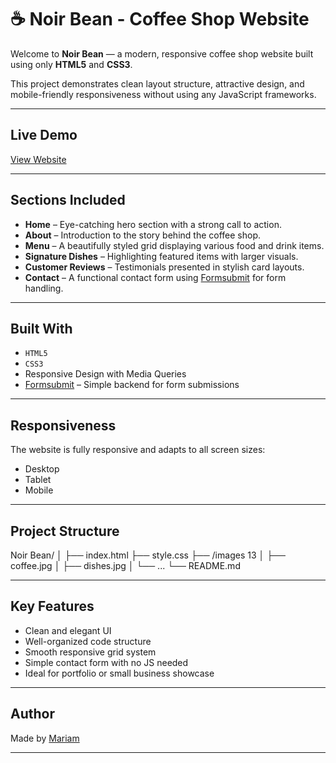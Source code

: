 # ☕ Noir Bean - Coffee Shop Website

Welcome to **Noir Bean** — a modern, responsive coffee shop website built using only **HTML5** and **CSS3**.

This project demonstrates clean layout structure, attractive design, and mobile-friendly responsiveness without using any JavaScript frameworks.

---

## Live Demo

[View Website](https://mariam149-abdo.github.io/Noir-Bean/)

---

## Sections Included

- **Home** – Eye-catching hero section with a strong call to action.
- **About** – Introduction to the story behind the coffee shop.
- **Menu** – A beautifully styled grid displaying various food and drink items.
- **Signature Dishes** – Highlighting featured items with larger visuals.
- **Customer Reviews** – Testimonials presented in stylish card layouts.
- **Contact** – A functional contact form using [Formsubmit](https://formsubmit.co/) for form handling.

---

## Built With

- `HTML5`
- `CSS3`
- Responsive Design with Media Queries
- [Formsubmit](https://formsubmit.co/) – Simple backend for form submissions

---

## Responsiveness

The website is fully responsive and adapts to all screen sizes:

- Desktop
- Tablet
- Mobile

---

## Project Structure

Noir Bean/
│
├── index.html
├── style.css
├── /images 13
│ ├── coffee.jpg
│ ├── dishes.jpg
│ └── ...
└── README.md

---

## Key Features

- Clean and elegant UI
- Well-organized code structure
- Smooth responsive grid system
- Simple contact form with no JS needed
- Ideal for portfolio or small business showcase

---

## Author

Made by [Mariam](https://github.com/mariam149-abdo)

---
